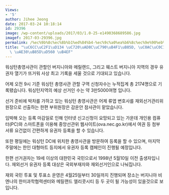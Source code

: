 ```yaml
---
Views:
- '5'
author: Jihee Jeong
date: 2017-03-24 10:18:14
id: 29396
image: /wp-content/uploads/2017/03/1.0-25-e1490368689586.jpg
imagef: 2017-03-29396.jpg
permalink: /%ec%9b%8c%ec%8b%b1%ed%84%b4-%ec%9c%a0%ea%b6%8c%ec%9e%90%eb%93%b1%eb%a1%9d-%ec%82%ac%ec%83%81-%ec%b5%9c%ea%b3%a0-%ea%b8%b0%eb%a1%9d%ed%95%a0-%eb%93%af/
title: "\uC6CC\uC2F1\uD134 \uC720\uAD8C\uC790\uB4F1\uB85D, \uC0AC\uC0C1 \uCD5C\uACE0\
  \ \uAE30\uB85D\uD560 \uB4EF"
---
```


워싱턴총영사관이 관할인 버지니아와 메릴랜드, 그리고 웨스트 버지니아 지역의 경우 유권자 열기가 뜨거워 사상 최고 기록을 세울 것으로 기대되고 있습니다.

어제 오전 9시 기준 워싱턴 총영사관 관할 구역 신청자수는 누적집계 총 2174명으로 기록됐습니다. 워싱턴지역의 예상 선거인 수는 약 3만5000여명 입니다.

선거 준비에 박차를 가하고 있는 워싱턴 총영사관은 어제 류엽 변호사를 재외선거관리위원장으로 선출하는 한편 부위원장은 감운안 참사관이 맡았습니다.

임박해 오는 등록 마감일로 인해 인터넷 신고신청이 요망되고 있는 가운데 개인용 컴퓨터(PC)와 스마트폰을 이용해 중앙선관위 웹사이트(ova.nec.go.kr)에서 여권 등 첨부서류 요건없이 간편하게 유권자 등록을 할 수 있습니다.

또한 평일에는 워싱턴 DC에 위치한 총영사관을 방문하여 등록을 할 수 있으며, 마지막 주말에는 한인 대형마트 등지에서 유권자 등록 캠페인이 진행될 예정입니다.

한편 선거권자는 19세 이상의 대한민국 국민으로서 1998년 5월10일 이전 출생자입니다. 재외선거 유권자 등록 대상은 국외부재자와 재외선거인으로 나눠집니다.

재외 국민 투표 및 투표소 운영은 4월25일부터 30일까지 진행되며 장소는 버지니아 비엔나의 한미과학협력센터와 메릴랜드 엘리콧시티 등 두 곳이 될 가능성이 있을것으로 보입니다.

&nbsp;
